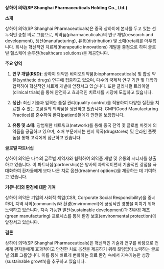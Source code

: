 **상하이 의약(SP Shanghai Pharmaceuticals Holding Co., Ltd.)**

**소개**

상하이 의약(SP Shanghai Pharmaceuticals)은 중국 상하이에 본사를 두고 있는 선두적인 종합 의료 그룹으로, 의약품(pharmaceuticals)의 연구 개발(research and development), 생산(manufacturing), 유통(distribution) 및 소매(retail)를 아우릅니다. 회사는 혁신적인 치료제(therapeutic innovations) 개발을 중점으로 하여 글로벌 헬스케어 솔루션(healthcare solutions)을 제공합니다.

**주요 영역**

1. **연구 개발(R&D):**
   상하이 의약은 바이오의약품(biopharmaceuticals) 및 합성 약물(synthetic drugs) 연구에 집중하고 있으며, 다수의 국제적 연구 기관 및 대학과 협력하여 혁신적인 치료제 개발에 앞장서고 있습니다. 또한 클리니컬 트라이얼(clinical trials)을 통해 안전하고 효과적인 치료제를 시장에 도입하고 있습니다.

2. **생산:**
   최신 기술과 엄격한 품질 관리(quality control)를 적용하여 다양한 질환을 치료할 수 있는 고품질의 의약품을 생산하고 있습니다. GMP(Good Manufacturing Practice)를 준수하여 환자(patient)들에게 안전을 보장합니다.

3. **유통 및 소매:**
   광범위한 네트워크(network)를 통해 중국 전역 및 글로벌 마켓에 의약품을 공급하고 있으며, 소매 부문에서는 현지 약국(drugstores) 및 온라인 플랫폼을 통해 고객에게 접근하고 있습니다.

**글로벌 파트너십**

상하이 의약은 다수의 글로벌 제약사와 협력하여 의약품 개발 및 유통의 시너지를 창출하고 있습니다. 이 파트너십(partnership)은 양사의 과학적이면서 기술적인 강점을 극대화하여 환자들에게 보다 나은 치료 옵션(treatment options)을 제공하는 데 기여하고 있습니다.

**커뮤니티와 환경에 대한 기여**

상하이 의약은 기업의 사회적 책임(CSR, Corporate Social Responsibility)을 중시하며, 지역 사회(community)와 환경(environment)에 긍정적인 영향을 미치기 위해 노력하고 있습니다. 지속 가능한 발전(sustainable development)과 친환경 제조(green manufacturing) 프로세스를 통해 환경 보호(environmental protection)에 앞장서고 있습니다.

**결론**

상하이 의약(SP Shanghai Pharmaceuticals)은 혁신적인 기술과 연구를 바탕으로 전 세계 환자들에게 효과적이고 안전한 치료 옵션을 제공하기 위해 끊임없이 노력하는 글로벌 의료 그룹입니다. 이를 통해 빠르게 변화하는 의료 환경 속에서 지속가능한 성장(sustainable growth)을 추구하고 있습니다.